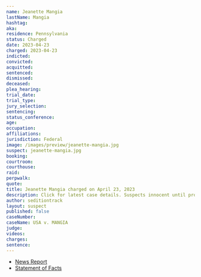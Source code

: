 ```yaml
---
name: Jeanette Mangia
lastName: Mangia
hashtag:
aka:
residence: Pennsylvania
status: Charged
date: 2023-04-23
charged: 2023-04-23
indicted:
convicted:
acquitted:
sentenced:
dismissed:
deceased:
plea_hearing:
trial_date:
trial_type:
jury_selection:
sentencing:
status_conference:
age:
occupation:
affiliations:
jurisdiction: Federal
image: /images/preview/jeanette-mangia.jpg
suspect: jeanette-mangia.jpg
booking:
courtroom:
courthouse:
raid:
perpwalk:
quote:
title: Jeanette Mangia charged on April 23, 2023
description: Click for latest case details. Suspects innocent until proven guilty.
author: seditiontrack
layout: suspect
published: false
caseNumber:
caseName: USA v. MANGIA
judge:
videos:
charges:
sentence:
---
```


- [News Report]()
- [Statement of Facts](https://s3.documentcloud.org/documents/23791216/pastucci-and-mangia.pdf)
